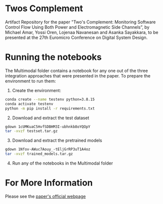 # Twos Complement
Artifact Repository for the paper "Two's Complement: Monitoring Software Control Flow Using Both Power and Electromagnetic Side Channels”, by Michael Amar, Yossi Oren, Lojenaa Navanesan and Asanka Sayakkara, to be presented at the 27th Euromicro Conference on Digital System Design.

# Running the notebooks
The Multimodal folder contains a notebook for any one out of the three integration approaches that were presented in the paper.
To prepare the environment to run them:

1. Create the environment:
```bash
conda create --name testenv python=3.8.15
conda activate testenv
python -m pip install -r requirements.txt
```


2. Download and extract the test dataset
```bash
gdown 1cUMKuaC5HvfSDBHM3I-ubhnkb8oYQOpY
tar -xvzf testset.tar.gz
```

3. Download and extract the pretrained models
```bash
gdown 1Nfov-AWuc7Aouy_-tEljGrRP3uT1A4oz
tar -xvzf trained_models.tar.gz
```

4. Run any of the notebooks in the Multimodal folder

# For More Information
Please see the [paper's official webpage](https://orenlab.sise.bgu.ac.il/p/TwosComplement)
